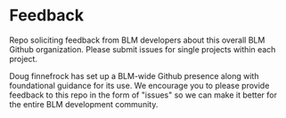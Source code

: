 # Feedback
Repo soliciting feedback from BLM developers about this overall BLM Github organization.  Please submit issues for single projects within each project.  

Doug finnefrock has set up a BLM-wide Github presence along with foundational guidance for its use.   We encourage you to please provide feedback to this repo in the form of "issues" so we can make it better for the entire BLM development community. 
